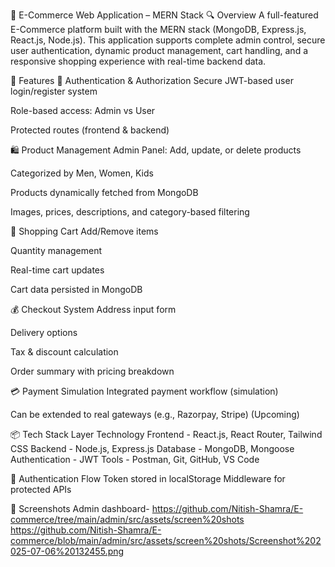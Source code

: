 🛒 E-Commerce Web Application – MERN Stack
🔍 Overview
A full-featured E-Commerce platform built with the MERN stack (MongoDB, Express.js, React.js, Node.js). This application supports complete admin control, secure user authentication, dynamic product management, cart handling, and a responsive shopping experience with real-time backend data.

🚀 Features
👤 Authentication & Authorization
Secure JWT-based user login/register system

Role-based access: Admin vs User

Protected routes (frontend & backend)

🛍️ Product Management
Admin Panel: Add, update, or delete products

Categorized by Men, Women, Kids

Products dynamically fetched from MongoDB

Images, prices, descriptions, and category-based filtering

🛒 Shopping Cart
Add/Remove items

Quantity management

Real-time cart updates

Cart data persisted in MongoDB

💰 Checkout System
Address input form

Delivery options

Tax & discount calculation

Order summary with pricing breakdown

💳 Payment Simulation
Integrated payment workflow (simulation)

Can be extended to real gateways (e.g., Razorpay, Stripe) (Upcoming)

📦 Tech Stack
Layer	Technology
Frontend -	React.js, React Router, Tailwind CSS
Backend -	Node.js, Express.js
Database -	MongoDB, Mongoose
Authentication -	JWT
Tools -	Postman, Git, GitHub, VS Code

🔐 Authentication Flow
  Token stored in localStorage
  Middleware for protected APIs

📸 Screenshots 
Admin dashboard- https://github.com/Nitish-Shamra/E-commerce/tree/main/admin/src/assets/screen%20shots
https://github.com/Nitish-Shamra/E-commerce/blob/main/admin/src/assets/screen%20shots/Screenshot%202025-07-06%20132455.png

